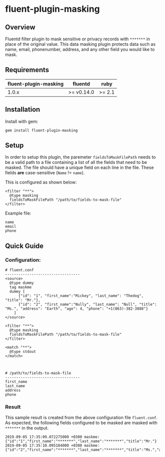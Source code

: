 # fluent-plugin-masking

## Overview
Fluentd filter plugin to mask sensitive or privacy records with `*******` in place of the original value. This data masking plugin protects data such as name, email, phonenumber, address, and any other field you would like to mask.

## Requirements
| fluent-plugin-masking    | fluentd    | ruby   |
| ---------------------    | ---------- | ------ |
| 1.0.x                    | 	>= v0.14.0 | >= 2.1 |


## Installation
Install with gem:

`gem install fluent-plugin-masking`

## Setup
In order to setup this plugin, the paremeter `fieldsToMaskFilePath` needs to be a valid path to a file containing a list of all the fields that need to be masked. The file should have a unique field on each line in the file. These fields **are** case-sensitive (`Name` != `name`).

This is configured as shown below:
```
<filter "**">
  @type masking
  fieldsToMaskFilePath "/path/to/fields-to-mask-file"
</filter>
```

Example file:
```
name
email
phone
```


## Quick Guide

### Configuration:
```
# fluent.conf
----------------------------------
<source>
  @type dummy
  tag maskme
  dummy [
      {"id": "1", "first_name":"Mickey", "last_name": "Thedog", "title": "Mr."},
      {"id": "2", "first_name":"Nully", "last_name": "Null", "title": "Ms.", "address": "Earth", "age": 4, "phone": "+1(863)-382-3888"}      
    ]
</source>

<filter "**">
  @type masking
  fieldsToMaskFilePath "/path/to/fields-to-mask-file"
</filter>

<match "**">
  @type stdout
</match>



# /path/to/fields-to-mask-file
----------------------------------
first_name
last_name
address
phone
```

### Result
This sample result is created from the above configuration file `fluent.conf`. As expected, the following fields configured to be masked are masked with `*******` in the output.

```
2019-09-05 17:35:09.072275000 +0300 maskme: {"id":"1","first_name":"*******","last_name":"*******","title":"Mr."}
2019-09-05 17:35:10.095184000 +0300 maskme: {"id":"2","first_name":"*******","last_name":"*******","title":"Ms.","address":"*******","age":4,"phone":"*******"}
```